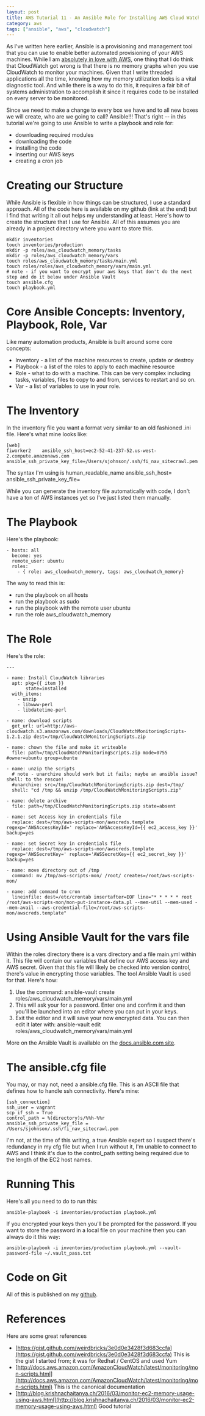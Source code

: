 ```yaml
---
layout: post
title: AWS Tutorial 11 - An Ansible Role for Installing AWS Cloud Watch Monitoring On Ubuntu
category: aws
tags: ["ansible", "aws", "cloudwatch"]
---
```

As I've written here earlier, Ansible is a provisioning and management tool that you can use to enable better automated provisioning of your AWS machines.  While I am [absolutely in love with AWS](https://fuzzygroup.github.io/blog/aws/2016/09/06/aws-i-was-wrong-dead-wrong.html), one thing that I do think that CloudWatch got wrong is that there is no memory graphs when you use CloudWatch to monitor your machines.  Given that I write threaded applications all the time, knowing how my memory utilization looks is a vital diagnostic tool.  And while there is a way to do this, it requires a fair bit of systems administration to accomplish it since it requires code to be installed on every server to be monitored.

Since we need to make a change to every box we have and to all new boxes we will create, who are we going to call?  Ansible!!!  That's right -- in this tutorial we're going to use Ansible to write a playbook and role for:

* downloading required modules
* downloading the code
* installing the code
* inserting our AWS keys
* creating a cron job

# Creating our Structure

While Ansible is flexible in how things can be structured, I use a standard approach.  All of the code here is available on my github (link at the end) but I find that writing it all out helps my understanding at least.  Here's how to create the structure that I use for Ansible.  All of this assumes you are already in a project directory where you want to store this.

    mkdir inventories
    touch inventories/production
    mkdir -p roles/aws_cloudwatch_memory/tasks
    mkdir -p roles/aws_cloudwatch_memory/vars
    touch roles/aws_cloudwatch_memory/tasks/main.yml
    touch roles/roles/aws_cloudwatch_memory/vars/main.yml
    # note - if you want to encrypt your aws keys that don't do the next step and do it below under Ansible Vault
    touch ansible.cfg
    touch playbook.yml

# Core Ansible Concepts: Inventory, Playbook, Role, Var

Like many automation products, Ansible is built around some core concepts:

* Inventory - a list of the machine resources to create, update or destroy
* Playbook - a list of the roles to apply to each machine resource
* Role - what to do with a machine.  This can be very complex including tasks, variables, files to copy to and from, services to restart and so on.
* Var - a list of variables to use in your role.

# The Inventory

In the inventory file you want a format very similar to an old fashioned .ini file.  Here's what mine looks like:

    [web]
    fiworker2    ansible_ssh_host=ec2-52-41-237-52.us-west-2.compute.amazonaws.com        ansible_ssh_private_key_file=/Users/sjohnson/.ssh/fi_nav_sitecrawl.pem
    
The syntax I'm using is human_readable_name  ansible_ssh_host=  ansible_ssh_private_key_file=

While you can generate the inventory file automatically with code, I don't have a ton of AWS instances yet so I've just listed them manually.

# The Playbook

Here's the playbook:

    - hosts: all
      become: yes
      remote_user: ubuntu
      roles:
        - { role: aws_cloudwatch_memory, tags: aws_cloudwatch_memory}
        
The way to read this is:

* run the playbook on all hosts
* run the playbook as sudo
* run the playbook with the remote user ubuntu
* run the role aws_cloudwatch_memory        

# The Role

Here's the role:

    ---
  
    - name: Install CloudWatch libraries
      apt: pkg={{ item }}
           state=installed
      with_items:
        - unzip
        - libwww-perl
        - libdatetime-perl

    - name: download scripts
      get_url: url=http://aws-cloudwatch.s3.amazonaws.com/downloads/CloudWatchMonitoringScripts-1.2.1.zip dest=/tmp/CloudWatchMonitoringScripts.zip

    - name: chown the file and make it writeable
      file: path=/tmp/CloudWatchMonitoringScripts.zip mode=0755  #owner=ubuntu group=ubuntu 

    - name: unzip the scripts
      # note - unarchive should work but it fails; maybe an ansible issue?  shell: to the rescue!
      #unarchive: src=/tmp/CloudWatchMonitoringScripts.zip dest=/tmp/
      shell: "cd /tmp && unzip /tmp/CloudWatchMonitoringScripts.zip"

    - name: delete archive
      file: path=/tmp/CloudWatchMonitoringScripts.zip state=absent

    - name: set Access key in credentials file
      replace: dest=/tmp/aws-scripts-mon/awscreds.template regexp='AWSAccessKeyId=' replace='AWSAccessKeyId={{ ec2_access_key }}' backup=yes

    - name: set Secret key in credentials file
      replace: dest=/tmp/aws-scripts-mon/awscreds.template regexp='AWSSecretKey=' replace='AWSSecretKey={{ ec2_secret_key }}' backup=yes

    - name: move directory out of /tmp
      command: mv /tmp/aws-scripts-mon/ /root/ creates=/root/aws-scripts-mon/

    - name: add command to cron
      lineinfile: dest=/etc/crontab insertafter=EOF line="* * * * * root /root/aws-scripts-mon/mon-put-instance-data.pl --mem-util --mem-used --mem-avail --aws-credential-file=/root/aws-scripts-mon/awscreds.template"

  
# Using Ansible Vault for the vars file

Within the roles directory there is a vars directory and a file main.yml within it.  This file will contain our variables that define our AWS access key and AWS secret.  Given that this file will likely be checked into version control, there's value in encrypting those variables.  The tool Ansible Vault is used for that.  Here's how:

  1.  Use the command:  ansible-vault create roles/aws_cloudwatch_memory/vars/main.yml
  2.  This will ask your for a password.  Enter one and confirm it and then you'll be launched into an editor where you can put in your keys.
  3.  Exit the editor and it will save your now encrypted data.  You can then edit it later with: ansible-vault edit roles/aws_cloudwatch_memory/vars/main.yml
  
More on the Ansible Vault is available on the [docs.ansible.com site](http://docs.ansible.com/ansible/playbooks_vault.html).

# The ansible.cfg file 

You may, or may not, need a ansible.cfg file.  This is an ASCII file that defines how to handle ssh connectivity.  Here's mine:

    [ssh_connection]
    ssh_user = vagrant
    scp_if_ssh = True
    control_path = %(directory)s/%%h-%%r
    ansible_ssh_private_key_file = /Users/sjohnson/.ssh/fi_nav_sitecrawl.pem

I'm not, at the time of this writing, a true Ansible expert so I suspect there's redundancy in my cfg file but when I run without it, I'm unable to connect to AWS and I think it's due to the control_path setting being required due to the length of the EC2 host names.
  
# Running This

Here's all you need to do to run this:

    ansible-playbook -i inventories/production playbook.yml
    
If you encrypted your keys then you'll be prompted for the password.  If you want to store the password in a local file on your machine then you can always do it this way:

    ansible-playbook -i inventories/production playbook.yml --vault-password-file ~/.vault_pass.txt

# Code on Git

All of this is published on my [github](https://github.com/fuzzygroup/ansible_cloud_watch_memory_monitoring).

# References

Here are some great references

* [https://gist.github.com/weirdbricks/3e0d0e3428f3d683ccfa](https://gist.github.com/weirdbricks/3e0d0e3428f3d683ccfa)  This is the gist I started from; it was for Redhat / CentOS and used Yum
* [http://docs.aws.amazon.com/AmazonCloudWatch/latest/monitoring/mon-scripts.html](http://docs.aws.amazon.com/AmazonCloudWatch/latest/monitoring/mon-scripts.html)  This is the canonical documentation
* [http://blog.krishnachaitanya.ch/2016/03/monitor-ec2-memory-usage-using-aws.html](http://blog.krishnachaitanya.ch/2016/03/monitor-ec2-memory-usage-using-aws.html) Good tutorial

